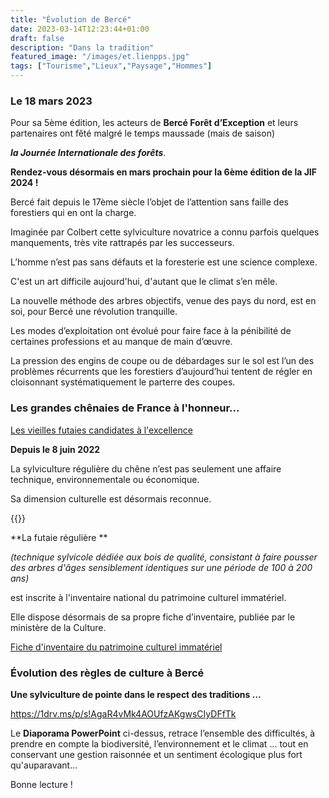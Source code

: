 ```yaml
---
title: "Évolution de Bercé"
date: 2023-03-14T12:23:44+01:00
draft: false
description: "Dans la tradition"
featured_image: "/images/et.lienpps.jpg"
tags: ["Tourisme","Lieux","Paysage","Hommes"]
---
```


### Le 18 mars 2023

Pour sa 5ème édition, les acteurs de **Bercé Forêt d’Exception** et 
leurs partenaires ont fêté malgré le temps maussade (mais de saison)

***la Journée Internationale des forêts***.

**Rendez-vous désormais en mars prochain pour la 6ème édition de la JIF 2024 !**

Bercé fait depuis le 17ème siècle l’objet de l’attention sans 
faille des forestiers qui en ont la charge.

Imaginée par Colbert cette sylviculture novatrice a connu
parfois quelques manquements, très vite rattrapés par les successeurs. 

L’homme n’est pas sans défauts et la foresterie est une science complexe.

C'est un art difficile aujourd'hui, d'autant que le climat s’en mêle.

La nouvelle méthode des arbres objectifs, venue des pays du nord, est en soi, 
pour Bercé une révolution tranquille.

Les modes d’exploitation ont évolué pour faire face à la pénibilité
de certaines professions et au manque de main d’œuvre.

La pression des engins de coupe ou de débardages sur le sol est l’un 
des problèmes récurrents que les forestiers d’aujourd’hui tentent 
de régler en cloisonnant systématiquement le parterre des coupes.


### Les grandes chênaies de France à l'honneur...

[Les vieilles futaies candidates à l'excellence](/articles/pdf/futaieregulierechene.pdf)

**Depuis le 8 juin 2022**

La sylviculture régulière du chêne n’est pas seulement une affaire technique,
environnementale ou économique. 

Sa dimension culturelle est désormais reconnue.

{{<youtube id="vja6a0Q0l-E">}}
  

**La futaie régulière **
  
*(technique sylvicole dédiée aux bois de qualité, consistant à faire pousser 
des arbres d'âges sensiblement identiques sur une période de 100 à 200 ans)* 
  
est inscrite à l'inventaire national du patrimoine culturel immatériel.
  
Elle dispose désormais de sa propre fiche d’inventaire,
publiée par le ministère de la Culture.

[Fiche d'inventaire du patrimoine culturel immatériel](/articles/pdf/savoirsetsavoir-faire.pdf)

### Évolution des règles de culture à Bercé

**Une sylviculture de pointe dans le respect des traditions …**  

https://1drv.ms/p/s!AgaR4vMk4AOUfzAKgwsCIyDFfTk

Le **Diaporama PowerPoint** 
ci-dessus, retrace l’ensemble des difficultés,
à prendre en compte la biodiversité, l’environnement et le climat ...
tout en conservant une gestion raisonnée et un sentiment écologique plus fort qu'auparavant…

Bonne lecture !


  
